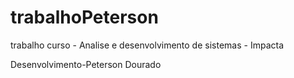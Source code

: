 # trabalhoPeterson
trabalho curso - Analise e desenvolvimento de sistemas - Impacta

Desenvolvimento-Peterson Dourado
